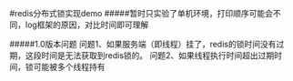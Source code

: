 #redis分布式锁实现demo
#####暂时只实验了单机环境，打印顺序可能会不同，log框架的原因，对比时间即可理解

#####1.0版本问题
    问题1、如果服务端（即线程）挂了，redis的锁时间没有过期，这段时间是无法获取到redis锁的。
    问题2、如果线程执行时间超出过期时间，锁可能被多个线程持有